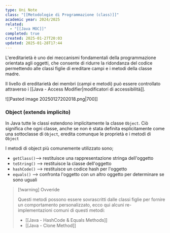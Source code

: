 ```yaml
---
type: Uni Note
class: "[[Metodologie di Programmazione (class)]]"
academic year: 2024/2025
related:
  - "[[Java MOC]]"
completed: true
created: 2025-01-27T20:03
updated: 2025-01-28T17:44
---
```

L'ereditarietà è uno dei meccanismi fondamentali della programmazione orientata agli oggetti, che consente di ridurre la ridondanza del codice permettendo alle classi figlie di ereditare campi e i metodi della classe madre.

Il livello di ereditarietà dei membri (campi e metodi) può essere controllato attraverso i [[Java - Access Modifier|modificatori di accessibilità]].

![[Pasted image 20250127202018.png|700]]

### Object (extends implicito)

In Java tutte le classi estendono implicitamente la classe `Object`. Ciò significa che ogni classe, anche se non è stata definita esplicitamente come una sottoclasse di `Object`, eredita comunque le proprietà e i metodi di `Object`

I metodi di object più comunemente utilizzato sono;
- `getClass()`--> restituisce una rappresentazione stringa dell'oggetto
- `toString()` --> restituisce la classe dell'oggetto
- `hashCode()` --> restituisce un codice hash per l'oggetto
- `equals()` --> confronta l'oggetto con un altro oggetto per determinare se sono uguali

>[!warning] Ovveride
>
>Questi metodi possono essere sovrascritti dalle classi figlie per fornire un comportamento personalizzato, ecco qui alcuni re-implementazioni comuni di questi metodi:
>
>- [[Java - HashCode & Equals Methods]]
>- [[Java - Clone Method]]